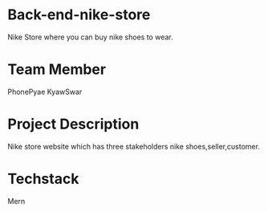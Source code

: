 # Back-end-nike-store

Nike Store where you can buy nike shoes to wear. 

# Team Member

PhonePyae KyawSwar

# Project Description
 
 Nike store website which has three stakeholders nike shoes,seller,customer.
 
 # Techstack
 
 Mern
